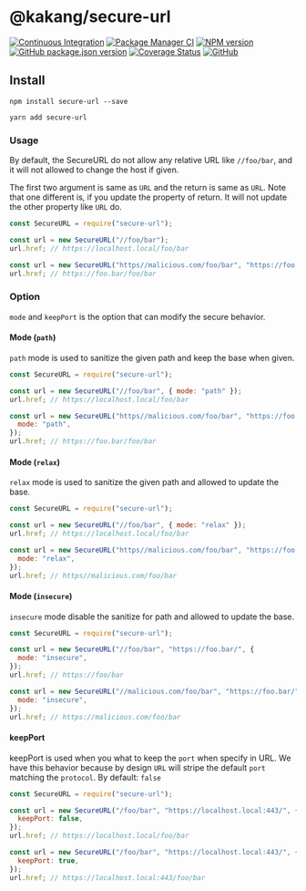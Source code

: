 # @kakang/secure-url

[![Continuous Integration](https://github.com/climba03003/secure-url/actions/workflows/ci.yml/badge.svg)](https://github.com/climba03003/secure-url/actions/workflows/ci.yml)
[![Package Manager CI](https://github.com/climba03003/secure-url/actions/workflows/package-manager-ci.yml/badge.svg)](https://github.com/climba03003/secure-url/actions/workflows/package-manager-ci.yml)
[![NPM version](https://img.shields.io/npm/v/secure-url.svg?style=flat)](https://www.npmjs.com/package/secure-url)
[![GitHub package.json version](https://img.shields.io/github/package-json/v/climba03003/secure-url)](https://github.com/climba03003/secure-url)
[![Coverage Status](https://coveralls.io/repos/github/climba03003/secure-url/badge.svg?branch=main)](https://coveralls.io/github/climba03003/secure-url?branch=master)
[![GitHub](https://img.shields.io/npm/l/secure-url)](https://github.com/climba03003/secure-url)

## Install

```
npm install secure-url --save

yarn add secure-url
```

### Usage

By default, the SecureURL do not allow any relative URL like `//foo/bar`, and it will not allowed
to change the host if given.

The first two argument is same as `URL` and the return is same as `URL`.
Note that one different is, if you update the property of return. It will not update the other
property like `URL` do.

```js
const SecureURL = require("secure-url");

const url = new SecureURL("//foo/bar");
url.href; // https://localhost.local/foo/bar

const url = new SecureURL("https//malicious.com/foo/bar", "https://foo.bar/");
url.href; // https://foo.bar/foo/bar
```

### Option

`mode` and `keepPort` is the option that can modify the secure behavior.

#### Mode (`path`)

`path` mode is used to sanitize the given path and keep the base when given.

```js
const SecureURL = require("secure-url");

const url = new SecureURL("//foo/bar", { mode: "path" });
url.href; // https://localhost.local/foo/bar

const url = new SecureURL("https//malicious.com/foo/bar", "https://foo.bar/", {
  mode: "path",
});
url.href; // https://foo.bar/foo/bar
```

#### Mode (`relax`)

`relax` mode is used to sanitize the given path and allowed to update the base.

```js
const SecureURL = require("secure-url");

const url = new SecureURL("//foo/bar", { mode: "relax" });
url.href; // https://localhost.local/foo/bar

const url = new SecureURL("https//malicious.com/foo/bar", "https://foo.bar/", {
  mode: "relax",
});
url.href; // https//malicious.com/foo/bar
```

#### Mode (`insecure`)

`insecure` mode disable the sanitize for path and allowed to update the base.

```js
const SecureURL = require("secure-url");

const url = new SecureURL("//foo/bar", "https://foo.bar/", {
  mode: "insecure",
});
url.href; // https://foo/bar

const url = new SecureURL("//malicious.com/foo/bar", "https://foo.bar/", {
  mode: "insecure",
});
url.href; // https://malicious.com/foo/bar
```

#### keepPort

keepPort is used when you what to keep the `port` when specify in URL. We have this behavior
because by design `URL` will stripe the default `port` matching the `protocol`.
By default: `false`

```js
const SecureURL = require("secure-url");

const url = new SecureURL("/foo/bar", "https://localhost.local:443/", {
  keepPort: false,
});
url.href; // https://localhost.local/foo/bar

const url = new SecureURL("/foo/bar", "https://localhost.local:443/", {
  keepPort: true,
});
url.href; // https://localhost.local:443/foo/bar
```
